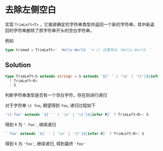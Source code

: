# 去除左侧空白

实现 `TrimLeft<T>` ，它接收确定的字符串类型并返回一个新的字符串，其中新返回的字符串删除了原字符串开头的空白字符串。

例如

```ts
type trimed = TrimLeft<'  Hello World  '> // 应推导出 'Hello World  '
```

## Solution

```ts
type TrimLeft<S extends string> = S extends `${' ' | '\n' | '\t'}${infer R}`
  ? TrimLeft<R>
  : S
```

判断字符串类型是否有一个空白字符，存在则进行递归

对于字符串 `\t foo`, 期望得到 `foo`, 递归过程如下

```ts
'\t foo' extends `${' ' | '\n' | '\t'}${infer R}` ? TrimLeft<R>: S
```

得到 `R` 为 `' foo'`, 继续递归

```ts
' foo' extends `${' ' | '\n' | '\t'}${infer R}` ? TrimLeft<R>: S
```

得到 `R` 为 `'foo'`, 继续递归, 得到最终 `'foo'`

